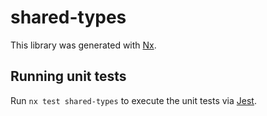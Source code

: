 [SPDX-License-Identifier: Apache-2.0]::
[SPDX-FileCopyrightText: 2021-2023 OKTET Labs Ltd.]::

# shared-types

This library was generated with [Nx](https://nx.dev).

## Running unit tests

Run `nx test shared-types` to execute the unit tests via [Jest](https://jestjs.io).

